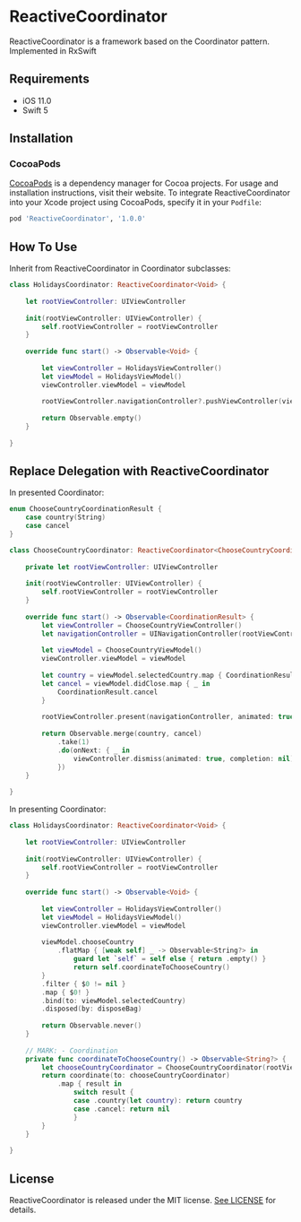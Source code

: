 # ReactiveCoordinator
ReactiveCoordinator is a framework based on the Coordinator pattern. Implemented in RxSwift

## Requirements

- iOS 11.0
- Swift 5

## Installation

### CocoaPods

[CocoaPods](https://cocoapods.org) is a dependency manager for Cocoa projects. For usage and installation instructions, visit their website. To integrate ReactiveCoordinator into your Xcode project using CocoaPods, specify it in your `Podfile`:

```ruby
pod 'ReactiveCoordinator', '1.0.0'
```

## How To Use

Inherit from ReactiveCoordinator in Coordinator subclasses:

```swift
class HolidaysCoordinator: ReactiveCoordinator<Void> {
    
    let rootViewController: UIViewController
    
    init(rootViewController: UIViewController) {
        self.rootViewController = rootViewController
    }
    
    override func start() -> Observable<Void> {
        
        let viewController = HolidaysViewController()
        let viewModel = HolidaysViewModel()
        viewController.viewModel = viewModel
        
        rootViewController.navigationController?.pushViewController(viewController, animated: true)
        
        return Observable.empty()
    }
    
}
```

## Replace Delegation with ReactiveCoordinator

In presented Coordinator:

```swift
enum ChooseCountryCoordinationResult {
    case country(String)
    case cancel
}

class ChooseCountryCoordinator: ReactiveCoordinator<ChooseCountryCoordinationResult> {
    
    private let rootViewController: UIViewController
    
    init(rootViewController: UIViewController) {
        self.rootViewController = rootViewController
    }
    
    override func start() -> Observable<CoordinationResult> {
        let viewController = ChooseCountryViewController()
        let navigationController = UINavigationController(rootViewController: viewController)
        
        let viewModel = ChooseCountryViewModel()
        viewController.viewModel = viewModel
        
        let country = viewModel.selectedCountry.map { CoordinationResult.country($0) }
        let cancel = viewModel.didClose.map { _ in
            CoordinationResult.cancel
        }
        
        rootViewController.present(navigationController, animated: true, completion: nil)
        
        return Observable.merge(country, cancel)
            .take(1)
            .do(onNext: { _ in
                viewController.dismiss(animated: true, completion: nil)
            })
    }
    
}
```

In presenting Coordinator:

```swift
class HolidaysCoordinator: ReactiveCoordinator<Void> {
    
    let rootViewController: UIViewController
    
    init(rootViewController: UIViewController) {
        self.rootViewController = rootViewController
    }
    
    override func start() -> Observable<Void> {
        
        let viewController = HolidaysViewController()
        let viewModel = HolidaysViewModel()
        viewController.viewModel = viewModel
        
        viewModel.chooseCountry
            .flatMap { [weak self] _ -> Observable<String?> in
                guard let `self` = self else { return .empty() }
                return self.coordinateToChooseCountry()
        }
        .filter { $0 != nil }
        .map { $0! }
        .bind(to: viewModel.selectedCountry)
        .disposed(by: disposeBag)
        
        return Observable.never()
    }
    
    // MARK: - Coordination
    private func coordinateToChooseCountry() -> Observable<String?> {
        let chooseCountryCoordinator = ChooseCountryCoordinator(rootViewController: rootViewController)
        return coordinate(to: chooseCountryCoordinator)
            .map { result in
                switch result {
                case .country(let country): return country
                case .cancel: return nil
                }
        }
    }
    
}
```

## License

ReactiveCoordinator is released under the MIT license. [See LICENSE](https://github.com/zafarivaev/ReactiveCoordinator/blob/master/LICENSE) for details.
